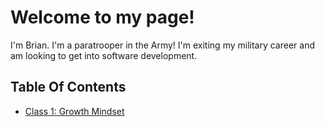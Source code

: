 # Welcome to my page! #

I'm Brian. I'm a paratrooper in the Army! I'm exiting my military career and am looking to get into software development.


## Table Of Contents
- [Class 1: Growth Mindset](growthmindset.md) 



